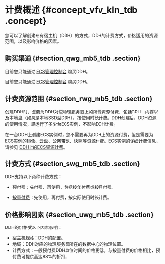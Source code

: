 # 计费概述 {#concept_vfv_kln_tdb .concept}

您可以了解创建专有宿主机（DDH）的方式，DDH的计费方式，价格适用的资源范围，以及影响价格的因素。

## 购买渠道 {#section_qwg_mb5_tdb .section}

目前您只能通过 [ECS管理控制台](https://ecs.console.aliyun.com/#/home) 购买DDH。

目前您只能通过 [ECS管理控制台](https://partners-intl.console.aliyun.com/#/ecs) 购买DDH。

## 计费资源范围 {#section_rwg_mb5_tdb .section}

创建DDH时，您要为DDH对应物理服务器上的所有资源付费，包括CPU、内存以及本地盘（如果是本地SSD型DDH），按使用时长计费。DDH创建后，DDH资源的使用情况，即运行了多少台ECS实例，不影响DDH计费。

在一台DDH上创建ECS实例时，您不需要再为DDH上的资源付费，但是需要为ECS实例的镜像、云盘、公网带宽、快照等资源付费。ECS实例的详细计费信息，请参见 [DDH上的ECS资源计费](cn.zh-CN/产品定价/DDH上的ECS资源计费.md#)。

## 计费方式 {#section_swg_mb5_tdb .section}

DDH支持以下两种计费方式：

-   [预付费](cn.zh-CN/产品定价/预付费.md#)：先付费，再使用，包括按年付费或按月付费。

-   [按量付费](cn.zh-CN/产品定价/按量付费.md#)：先使用，再付费，按实际使用时长计费。


## 价格影响因素 {#section_uwg_mb5_tdb .section}

DDH的价格受以下因素影响：

-   [宿主机规格](../cn.zh-CN/产品简介/宿主机规格.md#)：DDH的配置。
-   地域：DDH对应的物理服务器所在的数据中心的物理位置。
-   计费方式：一般预付费DDH单位时间的价格更低。与按量付费的价格相比，预付费可提供高达88%的折扣。

